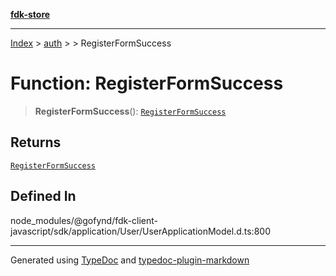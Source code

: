 [**fdk-store**](../../../README.md)
***

[Index](../../../API.md) > [auth](../../README.md) > [<internal>](../README.md) > RegisterFormSuccess

# Function: RegisterFormSuccess

> **RegisterFormSuccess**(): [`RegisterFormSuccess`](../type-aliases/type-alias.RegisterFormSuccess.md)

## Returns

[`RegisterFormSuccess`](../type-aliases/type-alias.RegisterFormSuccess.md)

## Defined In

node\_modules/@gofynd/fdk-client-javascript/sdk/application/User/UserApplicationModel.d.ts:800

***
Generated using [TypeDoc](https://typedoc.org/) and [typedoc-plugin-markdown](https://www.npmjs.com/package/typedoc-plugin-markdown)

